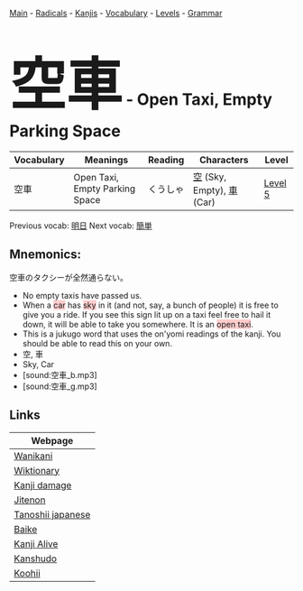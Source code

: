 <style> bigfont {font-size: 100px}</style>
[Main](../README.md) -
[Radicals](../radicals.md) -
[Kanjis](../kanjis.md) -
[Vocabulary](../vocabulary.md) -
[Levels](../levels.md) -
[Grammar](../grammar.md)
# <bigfont> 空車</bigfont> - Open Taxi, Empty Parking Space 

| Vocabulary | Meanings | Reading | Characters | Level |
| --- | --- | --- | --- | --- |
| 空車 | Open Taxi, Empty Parking Space | くうしゃ |  [空](../kanjis/空.md) (Sky, Empty), [車](../kanjis/車.md) (Car) | [Level 5](../levels/wk_level5.md) |

Previous vocab: [明日](明日.md) Next vocab: [簡単](簡単.md) 

## Mnemonics:
空車のタクシーが全然通らない。
* No empty taxis have passed us.
* When a <span style="background-color:#ffcccb"> car</span> has <span style="background-color:#ffcccb"> sky</span> in it (and not, say, a bunch of people) it is free to give you a ride. If you see this sign lit up on a taxi feel free to hail it down, it will be able to take you somewhere. It is an <span style="background-color:#ffcccb"> open taxi</span>.
* This is a jukugo word that uses the on'yomi readings of the kanji. You should be able to read this on your own.
* 空, 車
* Sky, Car
* [sound:空車_b.mp3]
* [sound:空車_g.mp3]


## Links 

| Webpage |
| --- |
| [Wanikani          ](https://www.wanikani.com/kanji/空車) |
| [Wiktionary        ](https://en.wiktionary.org/wiki/空車) |
| [Kanji damage      ](http://www.kanjidamage.com/kanji/search?utf8=✓&q=空車) |
| [Jitenon           ](https://jitenon.com/kanji/空車) |
| [Tanoshii japanese ](https://www.tanoshiijapanese.com/dictionary/kanji.cfm?k=空車) |
| [Baike             ](https://baike.baidu.com/item/空車) |
| [Kanji Alive       ](https://app.kanjialive.com/空車) |
| [Kanshudo          ](https://www.kanshudo.com/searchmn?q=空車) |
| [Koohii            ](https://kanji.koohii.com/study/kanji/空車) |
